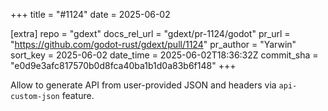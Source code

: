 +++
title = "#1124"
date = 2025-06-02

[extra]
repo = "gdext"
docs_rel_url = "gdext/pr-1124/godot"
pr_url = "https://github.com/godot-rust/gdext/pull/1124"
pr_author = "Yarwin"
sort_key = 2025-06-02
date_time = 2025-06-02T18:36:32Z
commit_sha = "e0d9e3afc817570b0d8fca40ba1b1d0a83b6f148"
+++

Allow to generate API from user-provided JSON and headers via `api-custom-json` feature.
